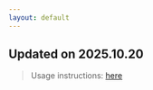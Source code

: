 ```yaml
---
layout: default
---
```


## Updated on 2025.10.20
> Usage instructions: [here](./docs/README.md#usage)

